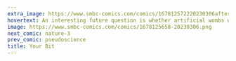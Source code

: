 ```yaml
---
extra_image: https://www.smbc-comics.com/comics/167812572220230306after.png
hovertext: An interesting future question is whether artificial wombs will displace stork-work or lead to increased prosperity.
image: https://www.smbc-comics.com/comics/1678125658-20230306.png
next_comic: nature-3
prev_comic: pseudoscience
title: Your Bit
---
```


